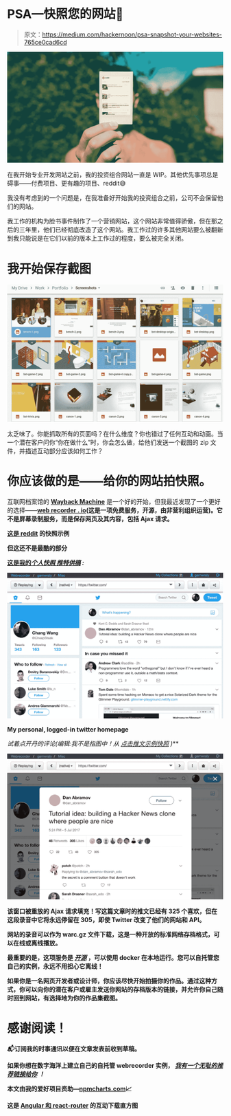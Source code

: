 # PSA—快照您的网站📸

> 原文：<https://medium.com/hackernoon/psa-snapshot-your-websites-765ce0cad6cd>

![](img/0b32d388a2fff640c984394a58dac51e.png)

在我开始专业开发网站之前，我的投资组合网站一直是 WIP。其他优先事项总是碍事——付费项目、更有趣的项目、reddit😅

我没有考虑到的一个问题是，在我准备好开始我的投资组合之前，公司不会保留他们的网站。

我工作的机构为脸书事件制作了一个营销网站，这个网站非常值得骄傲，但在那之后的三年里，他们已经彻底改造了这个网站。我工作过的许多其他网站要么被翻新到我只能说是在它们以前的版本上工作过的程度，要么被完全关闭。

# 我开始保存截图

![](img/cca1c9cec93e25aa214bd8286bcbaecb.png)

太乏味了。你能抓取所有的页面吗？在什么维度？你也错过了任何互动和动画。当一个潜在客户问你“你在做什么”时，你会怎么做，给他们发送一个截图的 zip 文件，并描述互动部分应该如何工作？

# 你应该做的是——给你的网站拍快照。

互联网档案馆的 [**Wayback Machine**](https://archive.org/) 是一个好的开始，但我最近发现了一个更好的选择——[**web recorder . io**](http://webrecorder.io)**(这是一项免费服务，开源，由非营利组织运营)。它不是屏幕录制服务，而是保存网页及其内容，包括 Ajax 请求。**

**[这是 reddit](https://webrecorder.io/garnwraly/misc/20170706022856/https://www.reddit.com/) 的快照示例**

**但这还不是最酷的部分**

**[这是我的*个人快照* *推特供稿*](https://webrecorder.io/garnwraly/misc/20170706003552/https://twitter.com/) *:***

**![](img/ecce2e07d0fee23bc573b8784834070e.png)**

**My personal, logged-in twitter homepage**

**试着点开丹的评论*(编辑:我不是指图中！从* [*点击推文示例快照*](https://webrecorder.io/garnwraly/misc/20170706022856/https://www.reddit.com/) *)***

**![](img/02b7a127dfbe09fcaa43c73c8992533b.png)**

**该窗口被重放的 Ajax 请求填充！写这篇文章时的推文已经有 325 个喜欢，但在这段录音中它将永远停留在 305，即使 Twitter 改变了他们的网站和 API。**

**网站的录音可以作为 warc.gz 文件下载，这是一种开放的标准网络存档格式，可以在线或离线播放。**

**最重要的是，这项服务是 [***开源***](https://github.com/webrecorder/webrecorder) ，可以使用 docker 在本地运行。您可以自托管您自己的实例，永远不用担心它离线！**

**如果你是一名网页开发者或设计师，你应该尽快开始拍摄你的作品。通过这种方式，你可以向你的潜在客户或雇主发送你网站的存档版本的链接，并允许你自己随时回到网站，有选择地为你的作品集截图。**

# **感谢阅读！**

**📬订阅我的时事通讯以便在文章发表前收到草稿。**

**如果你想在数字海洋上建立自己的自托管 webrecorder 实例， [***我有一个无耻的推荐链接给你***](https://m.do.co/c/91557a2689b0) ***！*****

**本文由我的爱好项目资助—[**npmcharts.com**](https://npmcharts.com/)📈**

**这是 [Angular 和 react-router](https://npmcharts.com/compare/react-router,@angular/core) 的互动下载直方图**